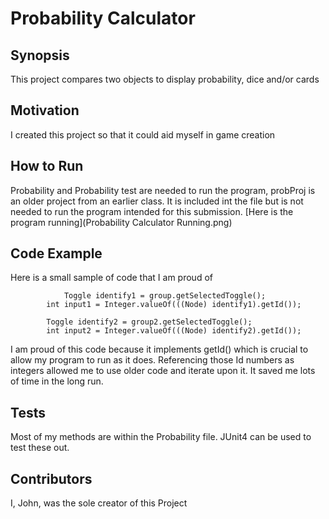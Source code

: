 # Probability Calculator

## Synopsis
This project compares two objects to display probability, dice and/or cards

## Motivation
I created this project so that it could aid myself in game creation

## How to Run
Probability and Probability test are needed to run the program, probProj is an older project
from an earlier class. It is included int the file but is not needed to run the program
intended for this submission.
[Here is the program running](Probability Calculator Running.png)

## Code Example
Here is a small sample of code that I am proud of

      			Toggle identify1 = group.getSelectedToggle();
			int input1 = Integer.valueOf(((Node) identify1).getId());
			
			Toggle identify2 = group2.getSelectedToggle();
			int input2 = Integer.valueOf(((Node) identify2).getId());
			
I am proud of this code because it implements getId() which is
crucial to allow my program to run as it does. Referencing those
Id numbers as integers allowed me to use older code and iterate
upon it. It saved me lots of time in the long run.

## Tests
Most of my methods are within the Probability file. JUnit4 can be
used to test these out.

## Contributors
I, John, was the sole creator of this Project

